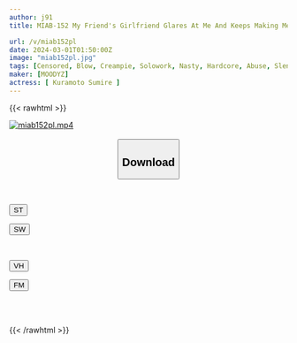 ```yaml
---
author: j91
title: MIAB-152 My Friend's Girlfriend Glares At Me And Keeps Making Me Cum During The Rape And Cums Inside Me.Even Right After I Ejaculate, I Don't Stop Grinding With The Tip Of My Cervix. Sumire Kuramoto

url: /v/miab152pl
date: 2024-03-01T01:50:00Z
image: "miab152pl.jpg"
tags: [Censored, Blow, Creampie, Solowork, Nasty, Hardcore, Abuse, Slender	]
maker: [MOODYZ]
actress: [ Kuramoto Sumire ]
---
```



{{< rawhtml >}}

<div class="video" data-videoid="4m0PY2R7K0iKgg9">
    <a href="javascript:;">
        <img src="/v/miab152pl/miab152pl.jpg" width="WIDTH" height="HEIGHT" alt="miab152pl.mp4" loading="lazy">
    </a>
</div>

<script type="text/javascript" src="https://j91.asia/asset/on-demand-st.js"></script>

<br>
  <link rel="stylesheet" href="https://j91.asia/asset/bs5.css">
  
  <center>
  <button class="btn btn-primary" type="button" data-bs-toggle="collapse" data-bs-target=".multi-collapse" aria-expanded="false" aria-controls="multiCollapseExample1 multiCollapseExample2"><h2>Download</h2></button></center>
</p>
<div class="row">
  <div class="col">
    <div class="collapse multi-collapse" id="multiCollapseExample1">
      <div class="card card-body">
	      	      <br>
<div class="buttons">  
<p><a href="https://streamtape.to/v/4m0PY2R7K0iKgg9" target="_blank"><button class="btn-hover color-3"><i class="fa fa-download"></i> ST</button></a></p>
<p><a href="https://cdnwish.com/wtvkc68er6lv" target="_blank"><button class="btn-hover color-2"><i class="fa fa-download"></i> SW</button></a></p></div>
    </div>
  </div>
</div>
  <div class="col">
    <div class="collapse multi-collapse" id="multiCollapseExample2">
      <div class="card card-body">
	      <br>
<div class="buttons">
<p><a href="https://vidhidepro.com/f/x08iv1r5ysd6"><button class="btn-hover color-9"><i class="fa fa-download"></i> VH</button></a></p>
<p><a href="https://filemoon.sx/d/iueef18qzj2i"><button class="btn-hover color-8"><i class="fa fa-download"></i> FM</button></a></p></div>
<br><br>
      </div>
    </div>
  </div>
</div>

{{< /rawhtml >}}